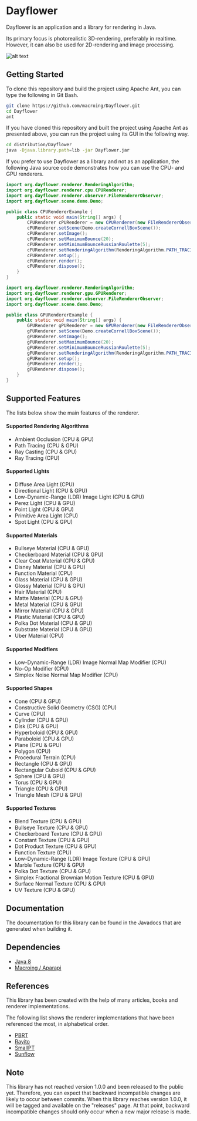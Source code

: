 Dayflower
=========
Dayflower is an application and a library for rendering in Java.

Its primary focus is photorealistic 3D-rendering, preferably in realtime. However, it can also be used for 2D-rendering and image processing.

![alt text](https://github.com/macroing/Dayflower/blob/master/images/Image-004.png "Dayflower")

Getting Started
---------------
To clone this repository and build the project using Apache Ant, you can type the following in Git Bash.

```bash
git clone https://github.com/macroing/Dayflower.git
cd Dayflower
ant
```

If you have cloned this repository and built the project using Apache Ant as presented above, you can run the project using its GUI in the following way.
```bash
cd distribution/Dayflower
java -Djava.library.path=lib -jar Dayflower.jar
```

If you prefer to use Dayflower as a library and not as an application, the following Java source code demonstrates how you can use the CPU- and GPU renderers.
```java
import org.dayflower.renderer.RenderingAlgorithm;
import org.dayflower.renderer.cpu.CPURenderer;
import org.dayflower.renderer.observer.FileRendererObserver;
import org.dayflower.scene.demo.Demo;

public class CPURendererExample {
    public static void main(String[] args) {
        CPURenderer cPURenderer = new CPURenderer(new FileRendererObserver("Image.png", true, false));
        cPURenderer.setScene(Demo.createCornellBoxScene());
        cPURenderer.setImage();
        cPURenderer.setMaximumBounce(20);
        cPURenderer.setMinimumBounceRussianRoulette(5);
        cPURenderer.setRenderingAlgorithm(RenderingAlgorithm.PATH_TRACING);
        cPURenderer.setup();
        cPURenderer.render();
        cPURenderer.dispose();
    }
}
```
```java
import org.dayflower.renderer.RenderingAlgorithm;
import org.dayflower.renderer.gpu.GPURenderer;
import org.dayflower.renderer.observer.FileRendererObserver;
import org.dayflower.scene.demo.Demo;

public class GPURendererExample {
    public static void main(String[] args) {
        GPURenderer gPURenderer = new GPURenderer(new FileRendererObserver("Image.png", true, false));
        gPURenderer.setScene(Demo.createCornellBoxScene());
        gPURenderer.setImage();
        gPURenderer.setMaximumBounce(20);
        gPURenderer.setMinimumBounceRussianRoulette(5);
        gPURenderer.setRenderingAlgorithm(RenderingAlgorithm.PATH_TRACING);
        gPURenderer.setup();
        gPURenderer.render();
        gPURenderer.dispose();
    }
}
```

Supported Features
------------------
The lists below show the main features of the renderer.

#### Supported Rendering Algorithms
* Ambient Occlusion (CPU & GPU)
* Path Tracing (CPU & GPU)
* Ray Casting (CPU & GPU)
* Ray Tracing (CPU)

#### Supported Lights
* Diffuse Area Light (CPU)
* Directional Light (CPU & GPU)
* Low-Dynamic-Range (LDR) Image Light (CPU & GPU)
* Perez Light (CPU & GPU)
* Point Light (CPU & GPU)
* Primitive Area Light (CPU)
* Spot Light (CPU & GPU)

#### Supported Materials
* Bullseye Material (CPU & GPU)
* Checkerboard Material (CPU & GPU)
* Clear Coat Material (CPU & GPU)
* Disney Material (CPU & GPU)
* Function Material (CPU)
* Glass Material (CPU & GPU)
* Glossy Material (CPU & GPU)
* Hair Material (CPU)
* Matte Material (CPU & GPU)
* Metal Material (CPU & GPU)
* Mirror Material (CPU & GPU)
* Plastic Material (CPU & GPU)
* Polka Dot Material (CPU & GPU)
* Substrate Material (CPU & GPU)
* Uber Material (CPU)

#### Supported Modifiers
* Low-Dynamic-Range (LDR) Image Normal Map Modifier (CPU)
* No-Op Modifier (CPU)
* Simplex Noise Normal Map Modifier (CPU)

#### Supported Shapes
* Cone (CPU & GPU)
* Constructive Solid Geometry (CSG) (CPU)
* Curve (CPU)
* Cylinder (CPU & GPU)
* Disk (CPU & GPU)
* Hyperboloid (CPU & GPU)
* Paraboloid (CPU & GPU)
* Plane (CPU & GPU)
* Polygon (CPU)
* Procedural Terrain (CPU)
* Rectangle (CPU & GPU)
* Rectangular Cuboid (CPU & GPU)
* Sphere (CPU & GPU)
* Torus (CPU & GPU)
* Triangle (CPU & GPU)
* Triangle Mesh (CPU & GPU)

#### Supported Textures
* Blend Texture (CPU & GPU)
* Bullseye Texture (CPU & GPU)
* Checkerboard Texture (CPU & GPU)
* Constant Texture (CPU & GPU)
* Dot Product Texture (CPU & GPU)
* Function Texture (CPU)
* Low-Dynamic-Range (LDR) Image Texture (CPU & GPU)
* Marble Texture (CPU & GPU)
* Polka Dot Texture (CPU & GPU)
* Simplex Fractional Brownian Motion Texture (CPU & GPU)
* Surface Normal Texture (CPU & GPU)
* UV Texture (CPU & GPU)


Documentation
-------------
The documentation for this library can be found in the Javadocs that are generated when building it.

Dependencies
------------
 - [Java 8](http://www.java.com)
 - [Macroing / Aparapi](https://github.com/macroing/aparapi)

References
----------
This library has been created with the help of many articles, books and renderer implementations.

The following list shows the renderer implementations that have been referenced the most, in alphabetical order.

 - [PBRT](https://www.pbrt.org/)
 - [Rayito](https://github.com/Tecla/Rayito)
 - [SmallPT](https://www.kevinbeason.com/smallpt/)
 - [Sunflow](http://sunflow.sourceforge.net/)

Note
----
This library has not reached version 1.0.0 and been released to the public yet. Therefore, you can expect that backward incompatible changes are likely to occur between commits. When this library reaches version 1.0.0, it will be tagged and available on the "releases" page. At that point, backward incompatible changes should only occur when a new major release is made.